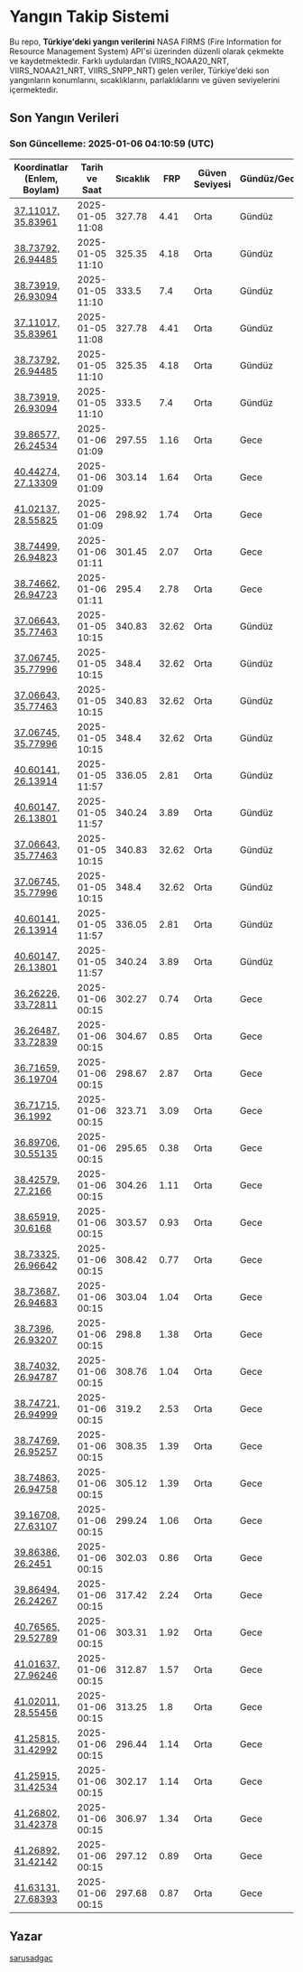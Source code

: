 # Yangın Takip Sistemi

Bu repo, **Türkiye'deki yangın verilerini** NASA FIRMS (Fire Information for Resource Management System) API'si üzerinden düzenli olarak çekmekte ve kaydetmektedir. Farklı uydulardan (VIIRS_NOAA20_NRT, VIIRS_NOAA21_NRT, VIIRS_SNPP_NRT) gelen veriler, Türkiye'deki son yangınların konumlarını, sıcaklıklarını, parlaklıklarını ve güven seviyelerini içermektedir.

## Son Yangın Verileri
### Son Güncelleme: 2025-01-06 04:10:59 (UTC)

| Koordinatlar (Enlem, Boylam) | Tarih ve Saat | Sıcaklık | FRP | Güven Seviyesi | Gündüz/Gece |
|-----------------------------|----------------|----------|-----|----------------|-------------|
| [37.11017, 35.83961](https://www.google.com/maps?q=37.11017,35.83961) | 2025-01-05 11:08 | 327.78 | 4.41 | Orta | Gündüz |
| [38.73792, 26.94485](https://www.google.com/maps?q=38.73792,26.94485) | 2025-01-05 11:10 | 325.35 | 4.18 | Orta | Gündüz |
| [38.73919, 26.93094](https://www.google.com/maps?q=38.73919,26.93094) | 2025-01-05 11:10 | 333.5 | 7.4 | Orta | Gündüz |
| [37.11017, 35.83961](https://www.google.com/maps?q=37.11017,35.83961) | 2025-01-05 11:08 | 327.78 | 4.41 | Orta | Gündüz |
| [38.73792, 26.94485](https://www.google.com/maps?q=38.73792,26.94485) | 2025-01-05 11:10 | 325.35 | 4.18 | Orta | Gündüz |
| [38.73919, 26.93094](https://www.google.com/maps?q=38.73919,26.93094) | 2025-01-05 11:10 | 333.5 | 7.4 | Orta | Gündüz |
| [39.86577, 26.24534](https://www.google.com/maps?q=39.86577,26.24534) | 2025-01-06 01:09 | 297.55 | 1.16 | Orta | Gece |
| [40.44274, 27.13309](https://www.google.com/maps?q=40.44274,27.13309) | 2025-01-06 01:09 | 303.14 | 1.64 | Orta | Gece |
| [41.02137, 28.55825](https://www.google.com/maps?q=41.02137,28.55825) | 2025-01-06 01:09 | 298.92 | 1.74 | Orta | Gece |
| [38.74499, 26.94823](https://www.google.com/maps?q=38.74499,26.94823) | 2025-01-06 01:11 | 301.45 | 2.07 | Orta | Gece |
| [38.74662, 26.94723](https://www.google.com/maps?q=38.74662,26.94723) | 2025-01-06 01:11 | 295.4 | 2.78 | Orta | Gece |
| [37.06643, 35.77463](https://www.google.com/maps?q=37.06643,35.77463) | 2025-01-05 10:15 | 340.83 | 32.62 | Orta | Gündüz |
| [37.06745, 35.77996](https://www.google.com/maps?q=37.06745,35.77996) | 2025-01-05 10:15 | 348.4 | 32.62 | Orta | Gündüz |
| [37.06643, 35.77463](https://www.google.com/maps?q=37.06643,35.77463) | 2025-01-05 10:15 | 340.83 | 32.62 | Orta | Gündüz |
| [37.06745, 35.77996](https://www.google.com/maps?q=37.06745,35.77996) | 2025-01-05 10:15 | 348.4 | 32.62 | Orta | Gündüz |
| [40.60141, 26.13914](https://www.google.com/maps?q=40.60141,26.13914) | 2025-01-05 11:57 | 336.05 | 2.81 | Orta | Gündüz |
| [40.60147, 26.13801](https://www.google.com/maps?q=40.60147,26.13801) | 2025-01-05 11:57 | 340.24 | 3.89 | Orta | Gündüz |
| [37.06643, 35.77463](https://www.google.com/maps?q=37.06643,35.77463) | 2025-01-05 10:15 | 340.83 | 32.62 | Orta | Gündüz |
| [37.06745, 35.77996](https://www.google.com/maps?q=37.06745,35.77996) | 2025-01-05 10:15 | 348.4 | 32.62 | Orta | Gündüz |
| [40.60141, 26.13914](https://www.google.com/maps?q=40.60141,26.13914) | 2025-01-05 11:57 | 336.05 | 2.81 | Orta | Gündüz |
| [40.60147, 26.13801](https://www.google.com/maps?q=40.60147,26.13801) | 2025-01-05 11:57 | 340.24 | 3.89 | Orta | Gündüz |
| [36.26226, 33.72811](https://www.google.com/maps?q=36.26226,33.72811) | 2025-01-06 00:15 | 302.27 | 0.74 | Orta | Gece |
| [36.26487, 33.72839](https://www.google.com/maps?q=36.26487,33.72839) | 2025-01-06 00:15 | 304.67 | 0.85 | Orta | Gece |
| [36.71659, 36.19704](https://www.google.com/maps?q=36.71659,36.19704) | 2025-01-06 00:15 | 298.67 | 2.87 | Orta | Gece |
| [36.71715, 36.1992](https://www.google.com/maps?q=36.71715,36.1992) | 2025-01-06 00:15 | 323.71 | 3.09 | Orta | Gece |
| [36.89706, 30.55135](https://www.google.com/maps?q=36.89706,30.55135) | 2025-01-06 00:15 | 295.65 | 0.38 | Orta | Gece |
| [38.42579, 27.2166](https://www.google.com/maps?q=38.42579,27.2166) | 2025-01-06 00:15 | 304.26 | 1.11 | Orta | Gece |
| [38.65919, 30.6168](https://www.google.com/maps?q=38.65919,30.6168) | 2025-01-06 00:15 | 303.57 | 0.93 | Orta | Gece |
| [38.73325, 26.96642](https://www.google.com/maps?q=38.73325,26.96642) | 2025-01-06 00:15 | 308.42 | 0.77 | Orta | Gece |
| [38.73687, 26.94683](https://www.google.com/maps?q=38.73687,26.94683) | 2025-01-06 00:15 | 303.04 | 1.04 | Orta | Gece |
| [38.7396, 26.93207](https://www.google.com/maps?q=38.7396,26.93207) | 2025-01-06 00:15 | 298.8 | 1.38 | Orta | Gece |
| [38.74032, 26.94787](https://www.google.com/maps?q=38.74032,26.94787) | 2025-01-06 00:15 | 308.76 | 1.04 | Orta | Gece |
| [38.74721, 26.94999](https://www.google.com/maps?q=38.74721,26.94999) | 2025-01-06 00:15 | 319.2 | 2.53 | Orta | Gece |
| [38.74769, 26.95257](https://www.google.com/maps?q=38.74769,26.95257) | 2025-01-06 00:15 | 308.35 | 1.39 | Orta | Gece |
| [38.74863, 26.94758](https://www.google.com/maps?q=38.74863,26.94758) | 2025-01-06 00:15 | 305.12 | 1.39 | Orta | Gece |
| [39.16708, 27.63107](https://www.google.com/maps?q=39.16708,27.63107) | 2025-01-06 00:15 | 299.24 | 1.06 | Orta | Gece |
| [39.86386, 26.2451](https://www.google.com/maps?q=39.86386,26.2451) | 2025-01-06 00:15 | 302.03 | 0.86 | Orta | Gece |
| [39.86494, 26.24267](https://www.google.com/maps?q=39.86494,26.24267) | 2025-01-06 00:15 | 317.42 | 2.24 | Orta | Gece |
| [40.76565, 29.52789](https://www.google.com/maps?q=40.76565,29.52789) | 2025-01-06 00:15 | 303.31 | 1.92 | Orta | Gece |
| [41.01637, 27.96246](https://www.google.com/maps?q=41.01637,27.96246) | 2025-01-06 00:15 | 312.87 | 1.57 | Orta | Gece |
| [41.02011, 28.55456](https://www.google.com/maps?q=41.02011,28.55456) | 2025-01-06 00:15 | 313.25 | 1.8 | Orta | Gece |
| [41.25815, 31.42992](https://www.google.com/maps?q=41.25815,31.42992) | 2025-01-06 00:15 | 296.44 | 1.14 | Orta | Gece |
| [41.25915, 31.42534](https://www.google.com/maps?q=41.25915,31.42534) | 2025-01-06 00:15 | 302.17 | 1.14 | Orta | Gece |
| [41.26802, 31.42378](https://www.google.com/maps?q=41.26802,31.42378) | 2025-01-06 00:15 | 306.97 | 1.34 | Orta | Gece |
| [41.26892, 31.42142](https://www.google.com/maps?q=41.26892,31.42142) | 2025-01-06 00:15 | 297.12 | 0.89 | Orta | Gece |
| [41.63131, 27.68393](https://www.google.com/maps?q=41.63131,27.68393) | 2025-01-06 00:15 | 297.68 | 0.87 | Orta | Gece |

## Yazar

[sarusadgac](https://x.com/sarusadgac)
